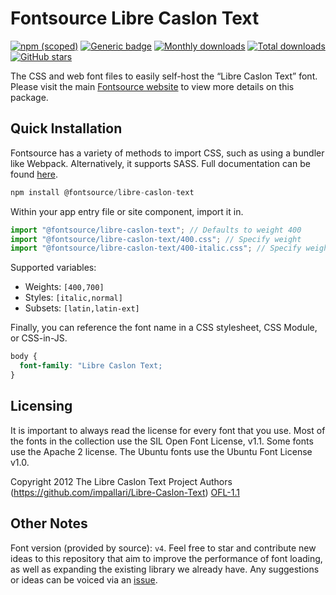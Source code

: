 # Fontsource Libre Caslon Text

[![npm (scoped)](https://img.shields.io/npm/v/@fontsource/libre-caslon-text?color=brightgreen)](https://www.npmjs.com/package/@fontsource/libre-caslon-text) [![Generic badge](https://img.shields.io/badge/fontsource-passing-brightgreen)](https://github.com/fontsource/fontsource) [![Monthly downloads](https://badgen.net/npm/dm/@fontsource/libre-caslon-text)](https://github.com/fontsource/fontsource) [![Total downloads](https://badgen.net/npm/dt/@fontsource/libre-caslon-text)](https://github.com/fontsource/fontsource) [![GitHub stars](https://img.shields.io/github/stars/fontsource/fontsource.svg?style=social&label=Star)](https://github.com/fontsource/fontsource/stargazers)

The CSS and web font files to easily self-host the “Libre Caslon Text” font. Please visit the main [Fontsource website](https://fontsource.org/fonts/libre-caslon-text) to view more details on this package.

## Quick Installation

Fontsource has a variety of methods to import CSS, such as using a bundler like Webpack. Alternatively, it supports SASS. Full documentation can be found [here](https://fontsource.org/docs/introduction).

```javascript
npm install @fontsource/libre-caslon-text
```

Within your app entry file or site component, import it in.

```javascript
import "@fontsource/libre-caslon-text"; // Defaults to weight 400
import "@fontsource/libre-caslon-text/400.css"; // Specify weight
import "@fontsource/libre-caslon-text/400-italic.css"; // Specify weight and style

```

Supported variables:
- Weights: `[400,700]`
- Styles: `[italic,normal]`
- Subsets: `[latin,latin-ext]`

Finally, you can reference the font name in a CSS stylesheet, CSS Module, or CSS-in-JS.

```css
body {
  font-family: "Libre Caslon Text;
}
```

## Licensing
It is important to always read the license for every font that you use.
Most of the fonts in the collection use the SIL Open Font License, v1.1. Some fonts use the Apache 2 license. The Ubuntu fonts use the Ubuntu Font License v1.0.

Copyright 2012 The Libre Caslon Text Project Authors (https://github.com/impallari/Libre-Caslon-Text)
[OFL-1.1](http://scripts.sil.org/OFL)

## Other Notes
Font version (provided by source): `v4`.
Feel free to star and contribute new ideas to this repository that aim to improve the performance of font loading, as well as expanding the existing library we already have. Any suggestions or ideas can be voiced via an [issue](https://github.com/fontsource/fontsource/issues).